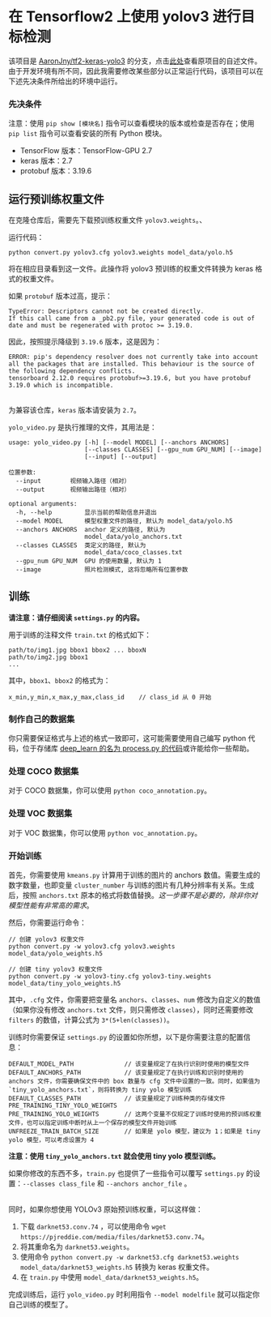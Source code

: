 # 在 Tensorflow2 上使用 yolov3 进行目标检测

该项目是 [AaronJny/tf2-keras-yolo3](https://github.com/AaronJny/tf2-keras-yolo3) 的分支，点击[此处](./README_old.md)查看原项目的自述文件。由于开发环境有所不同，因此我需要修改某些部分以正常运行代码，该项目可以在下述先决条件所给出的环境中运行。

### 先决条件

注意：使用 `pip show [模块名]` 指令可以查看模块的版本或检查是否存在；使用 `pip list` 指令可以查看安装的所有 Python 模块。

  * TensorFlow 版本：TensorFlow-GPU 2.7
  * keras 版本：2.7
  * protobuf 版本：3.19.6

## 运行预训练权重文件

在克隆仓库后，需要先下载预训练权重文件 `yolov3.weights`。、

运行代码：
```
python convert.py yolov3.cfg yolov3.weights model_data/yolo.h5
```
将在相应目录看到这一文件。此操作将 yolov3 预训练的权重文件转换为 keras 格式的权重文件。

如果 `protobuf` 版本过高，提示：
```
TypeError: Descriptors cannot not be created directly.
If this call came from a _pb2.py file, your generated code is out of date and must be regenerated with protoc >= 3.19.0.
```

因此，按照提示降级到 `3.19.6` 版本，这是因为：
```
ERROR: pip's dependency resolver does not currently take into account all the packages that are installed. This behaviour is the source of the following dependency conflicts.
tensorboard 2.12.0 requires protobuf>=3.19.6, but you have protobuf 3.19.0 which is incompatible.
```

<br>为兼容该仓库，`keras` 版本请安装为 `2.7`。

`yolo_video.py` 是执行推理的文件，其用法是：
```
usage: yolo_video.py [-h] [--model MODEL] [--anchors ANCHORS]
                     [--classes CLASSES] [--gpu_num GPU_NUM] [--image]
                     [--input] [--output]

位置参数:
  --input        视频输入路径（相对）
  --output       视频输出路径（相对）

optional arguments:
  -h, --help         显示当前的帮助信息并退出
  --model MODEL      模型权重文件的路径, 默认为 model_data/yolo.h5
  --anchors ANCHORS  anchor 定义的路径, 默认为
                     model_data/yolo_anchors.txt
  --classes CLASSES  类定义的路径, 默认为
                     model_data/coco_classes.txt
  --gpu_num GPU_NUM  GPU 的使用数量, 默认为 1
  --image            照片检测模式, 这将忽略所有位置参数
```


## 训练

**请注意：请仔细阅读 `settings.py` 的内容。**

用于训练的注释文件 `train.txt` 的格式如下：
```
path/to/img1.jpg bbox1 bbox2 ... bboxN
path/to/img2.jpg bbox1 
...
```
其中，`bbox1`、`bbox2` 的格式为：
```
x_min,y_min,x_max,y_max,class_id    // class_id 从 0 开始
```
### 制作自己的数据集

你只需要保证格式与上述的格式一致即可，这可能需要使用自己编写 python 代码，位于存储库 [deep_learn 的名为 process.py 的代码]()或许能给你一些帮助。

### 处理 COCO 数据集

对于 COCO 数据集，你可以使用 `python coco_annotation.py`。

### 处理 VOC 数据集

对于 VOC 数据集，你可以使用 `python voc_annotation.py`。

### 开始训练

首先，你需要使用 `kmeans.py` 计算用于训练的图片的 anchors 数值。需要生成的数字数量，也即变量 `cluster_number` 与训练的图片有几种分辨率有关系。生成后，按照 `anchors.txt` 原本的格式将数值替换。*这一步骤不是必要的，除非你对模型性能有非常高的需求*。

然后，你需要运行命令：
```
// 创建 yolov3 权重文件
python convert.py -w yolov3.cfg yolov3.weights model_data/yolo_weights.h5

// 创建 tiny yolov3 权重文件
python convert.py -w yolov3-tiny.cfg yolov3-tiny.weights model_data/tiny_yolo_weights.h5
```

其中，`.cfg` 文件，你需要把变量名 `anchors`、`classes`、`num` 修改为自定义的数值（如果你没有修改 `anchors.txt` 文件，则只需修改 `classes`），同时还需要修改 `filters` 的数值，计算公式为 `3*(5+len(classes))`。

训练时你需要保证 `settings.py` 的设置如你所想，以下是你需要注意的配置信息：

```
DEFAULT_MODEL_PATH              // 该变量规定了在执行识别时使用的模型文件
DEFAULT_ANCHORS_PATH            // 该变量规定了在执行训练和识别时使用的 anchors 文件，你需要确保文件中的 box 数量与 cfg 文件中设置的一致。同时，如果值为 `tiny_yolo_anchors.txt`，则将转换为 tiny yolo 模型训练
DEFAULT_CLASSES_PATH            // 该变量规定了训练种类的存储文件
PRE_TRAINING_TINY_YOLO_WEIGHTS  
PRE_TRAINING_YOLO_WEIGHTS       // 这两个变量不仅规定了训练时使用的预训练权重文件，也可以指定训练中断时从上一个保存的模型文件开始训练
UNFREEZE_TRAIN_BATCH_SIZE       // 如果是 yolo 模型，建议为 1；如果是 tiny yolo 模型，可以考虑设置为 4
```

**注意：使用 `tiny_yolo_anchors.txt` 就会使用 tiny yolo 模型训练。**

如果你修改的东西不多，`train.py` 也提供了一些指令可以覆写 `settings.py` 的设置：`--classes class_file` 和 `--anchors anchor_file` 。

<br>同时，如果你想使用 YOLOv3 原始预训练权重，可以这样做：
  1. 下载 `darknet53.conv.74` ，可以使用命令 `wget https://pjreddie.com/media/files/darknet53.conv.74`。
  2. 将其重命名为 `darknet53.weights`。
  3. 使用命令 `python convert.py -w darknet53.cfg darknet53.weights model_data/darknet53_weights.h5` 转换为 keras 权重文件。
  4. 在 `train.py` 中使用 `model_data/darknet53_weights.h5`。

完成训练后，运行 `yolo_video.py` 时利用指令 `--model modelfile` 就可以指定你自己训练的模型了。
